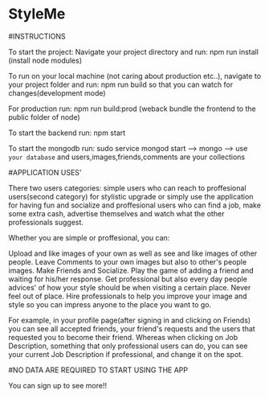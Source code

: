 # StyleMe

#INSTRUCTIONS

To start the project: Navigate your project directory and run: npm run install (install node modules)

To run on your local machine (not caring about production etc..), navigate to your project folder and run: npm run build so that you can watch for changes(development mode)

For production run: npm run build:prod (weback bundle the frontend to the public folder of node)

To start the backend run: npm start

To start the mongodb run: sudo service mongod start --> mongo --> use `your database` and users,images,friends,comments are your collections

#APPLICATION USES'

There two users categories: simple users who can reach to proffesional users(second category) for stylistic upgrade or simply use the application for having fun and socialize and proffesional users who can find a job, make some extra cash, advertise themselves and watch what the other professionals suggest.

Whether you are simple or proffesional, you can:

Upload and like images of your own as well as see and like images of other people.
Leave Comments to your own images but also to other's people images.
Make Friends and Socialize. Play the game of adding a friend and waiting for his/her response.
Get professional but also every day people advices' of how your style should be when visiting a certain place. Never feel  out of place.
Hire professionals to help you improve your image and style so you can impress anyone to the place you want to go.

For example, in your profile page(after signing in and clicking on Friends) you can see all accepted friends, your friend's requests and the users that requested you to become their friend. Whereas when clicking on Job Description, something that only professional users can do, you can see your current Job Description if professional, and change it on the spot.  

#NO DATA ARE REQUIRED TO START USING THE APP 

You can sign up to see more!!


